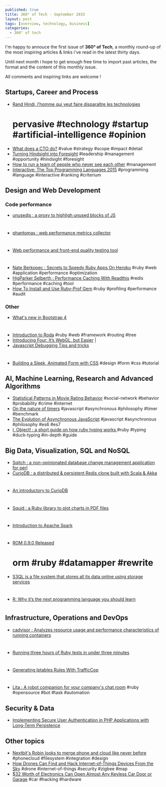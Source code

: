 ```yaml
---
published: true
title: 360° of Tech - September 2015
layout: post
tags: [overview, technology, business]
categories:
  - 360° of tech
---
```


I'm happy to annouce the first issue of __360° of Tech__, a monthly round-up of the most inspiring articles & links i've read in the latest thirty days.

Until next month i hope to get enough free time to import past articles, the format and the content of this monthly issue.

All comments and inspiring links are welcome !


Startups, Career and Process
----------------------------

* [Rand Hindi, l’homme qui veut faire disparaître les technologies](http://www.lemonde.fr/festival/article/2015/07/22/rand-hindi-l-homme-qui-veut-faire-disparaitre-les-technologies_4693695_4415198.html) 
  # pervasive #technology #startup #artificial-intelligence #opinion 
* [What does a CTO do?](http://code.dblock.org/2015/05/23/what-does-a-cto-do.html)
  #value #strategy #scope #impact #detail
* [Turning Hindsight into Foresight](http://code.dblock.org/2015/09/01/turning-hindsight-into-foresight.html)
  #leadership #management #opportunity #hindsight #foresight
* [How to run a team of people who never see each other](http://qz.com/230998/how-to-run-a-team-of-people-who-never-see-each-other/)
  #management  
* [Interactive: The Top Programming Languages 2015](http://spectrum.ieee.org/static/interactive-the-top-programming-languages-2015#index/2015/1/1/1/1/1/50/1/50/1/50/1/30/1/30/1/30/1/20/1/20/1/5/1/5/1/20/1/100/)
  #programming #language #interactive #ranking #criterium


Design and Web Development
--------------------------

### Code performance

* [unusedjs : a proxy to highligh unused blocks of JS](https://github.com/gmetais/unusedjs) 
  #  
* [phantomas : web performance metrics collector](https://github.com/gmetais/phantomas) 
  # 
* [Web performance and front-end quality testing tool](https://github.com/gmetais/YellowLabTools) 
  #
* [Nate Berkopec : Secrets to Speedy Ruby Apps On Heroku](http://www.nateberkopec.com/2015/07/22/secrets-to-speedy-ruby-apps-on-heroku.html)
  #ruby #web #application #performance #optimization
* [HigParker Selberth : Performance Caching With Readthis](http://sorentwo.com/2015/07/20/high-performance-caching-with-readthis.html)
  #redis #performance #caching #tool
* [How To Install and Use Ruby-Prof Gem](http://railscarma.com/blog/technical-articles/how-to-install-and-use-ruby-prof-gem/) 
  #ruby #profiling #performance #audit


### Other

* [What's new in Bootstrap 4](https://scotch.io/bar-talk/whats-new-in-bootstrap-4) 
  #
* [Introduction to Roda](http://twin.github.io/introduction-to-roda/)
  #ruby #web #framework #routing #tree
* [Introducing Four: It’s WebGL, but Easier](http://www.sitepoint.com/introducing-four-webgl-easier/) |
* [Javascript Debugging Tips and tricks](http://www.zsoltnagy.eu/javascript-debugging-tips-and-tricks/)
  # 
* [Building a Sleek, Animated Form with CSS](http://product.hubspot.com/blog/how-to-build-a-sleek-animated-input-form-with-css)
  #design #form #css #tutorial


AI, Machine Learning, Research and Advanced Algorithms
------------------------------------------------------

* [Statistical Patterns in Movie Rating Behavior](http://journals.plos.org/plosone/article?id=10.1371/journal.pone.0136083)
  #social-network #behavior #probability #crime #internet
* [On the nature of timers](http://blog.getify.com/on-the-nature-of-timers/) 
  #javascript #asynchronous #philosophy #timer #benchmark
* [The Evolution of Asynchronous JavaScript](https://blog.risingstack.com/asynchronous-javascript/) 
  #javascript #asynchronous #philosophy #es6 #es7
* [I, Object! : a short guide on how ruby typing works ](http://jakeyesbeck.com/2015/08/23/ruby-objects/) 
  #ruby #typing #duck-typing #in-depth #guide

Big Data, Visualization, SQL and NoSQL
--------------------------------------

* [Sqitch : a non-opinionated database change management application for perl]()
* [CurioDB : a distributed & persistent Redis clone built with Scala & Akka](https://github.com/stephenmcd/curiodb)
  #
* [An introductory to CurioDB](http://blog.jupo.org/2015/07/08/curiodb-a-distributed-persistent-redis-clone/)
  #
* [Squid : a Ruby library to plot charts in PDF files](http://fullscreen.github.io/squid/)
  #
* [Introduction to Apache Spark](http://www.codeproject.com/Articles/1023037/Introduction-to-Apache-Spark)
  #
* [ROM 0.9.0 Released](http://rom-rb.org/blog/2015/08/19/rom-0-9-0-released/)
  # orm #ruby #datamapper #rewrite
* [S3QL is a file system that stores all its data online using storage services](https://bitbucket.org/nikratio/s3ql)
  #
* [R: Why it’s the next programming language you should learn](http://blog.pluralsight.com/r-programming-language)
  #


Infrastructure, Operations and DevOps
-------------------------------------

* [cadvisor : Analyzes resource usage and performance characteristics of running containers](https://github.com/google/cadvisor)
  #
* [Running three hours of Ruby tests in under three minutes](https://stripe.com/blog/distributed-ruby-testing)
  #
* [Generating Iptables Rules With TrafficCop](https://engineering.opendns.com/2015/08/31/generating-iptables-rules-with-trafficcop/)
  #
* [Lita : A robot companion for your company's chat room](https://www.lita.io/)
  #ruby #opensource #bot #task #automation


Security & Data
---------------

* [Implementing Secure User Authentication in PHP Applications with Long-Term Persistence](https://paragonie.com/blog/2015/04/secure-authentication-php-with-long-term-persistence) 


Other topics
------------

* [Nextbit's Robin looks to merge phone and cloud like never before](http://www.androidcentral.com/meet-nextbit-robin)
  #phonecloud #filesystem #integration #design
* [How Drones Can Find and Hack Internet-of-Things Devices From the Sky](http://thehackernews.com/2015/08/hacking-internet-of-things-drone.html) 
  #drone #internet-of-things #security #zigbee #map
* [$32 Worth of Electronics Can Open Almost Any Keyless Car Door or Garage](http://gizmodo.com/32-worth-of-electronics-can-open-almost-any-keyless-ca-1723072763)
  #car #hacking #hardware


